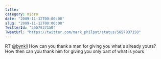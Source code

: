 ```yaml
---
title: 
category: micro
date: "2009-11-12T00:00:00"
slug: "2009-11-12T00:00:00"
TwitterId: "5657937150"
TweetUrl: "https://twitter.com/mark_philpot/status/5657937150"
---
```


RT [@bynkii](https://twitter.com/bynkii) How can you thank a man for giving you
what's already yours? How then can you thank him for giving you only part of
what is yours
